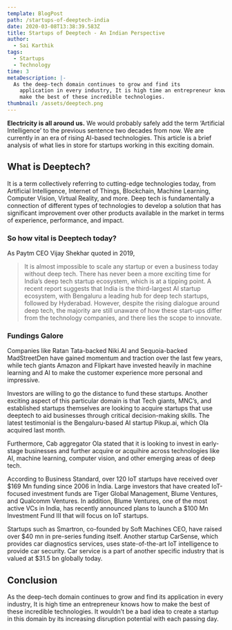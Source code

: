 ```yaml
---
template: BlogPost
path: /startups-of-deeptech-india
date: 2020-03-08T13:38:39.583Z
title: Startups of Deeptech - An Indian Perspective
author:
  - Sai Karthik
tags:
  - Startups
  - Technology
time: 3
metaDescription: |-
  As the deep-tech domain continues to grow and find its
    application in every industry, It is high time an entrepreneur knows how to
    make the best of these incredible technologies.
thumbnail: /assets/deeptech.png
---
```

<!--StartFragment-->

**Electricity is all around us.** We would probably safely add the term ‘Artificial Intelligence’ to the previous sentence two decades from now. We are currently in an era of rising AI-based technologies. This article is a brief analysis of what lies in store for startups working in this exciting domain.

## What is Deeptech?

It is a term collectively referring to cutting-edge technologies today, from Artificial Intelligence, Internet of Things, Blockchain, Machine Learning, Computer Vision, Virtual Reality, and more. Deep tech is fundamentally a connection of different types of technologies to develop a solution that has significant improvement over other products available in the market in terms of experience, performance, and impact.

### So how vital is Deeptech today? 

As Paytm CEO Vijay Shekhar quoted in 2019, 

> It is almost impossible to scale any startup or even a business today without deep tech. 
> There has never been a more exciting time for India’s deep tech startup ecosystem, which is at a tipping point. A recent report suggests that India is the third-largest AI startup ecosystem, with Bengaluru a leading hub for deep tech startups, followed by Hyderabad. However, despite the rising dialogue around deep tech, the majority are still unaware of how these start-ups differ from the technology companies, and there lies the scope to innovate.

### Fundings Galore

Companies like Ratan Tata-backed Niki.AI and Sequoia-backed MadStreetDen have gained momentum and traction over the last few years, while tech giants Amazon and Flipkart have invested heavily in machine learning and AI to make the customer experience more personal and impressive.

Investors are willing to go the distance to fund these startups. Another exciting aspect of this particular domain is that Tech giants, MNC’s, and established startups themselves are looking to acquire startups that use deeptech to aid businesses through critical decision-making skills. The latest testimonial is the Bengaluru-based AI startup Pikup.ai, which Ola acquired last month. 

Furthermore, Cab aggregator Ola stated that it is looking to invest in early-stage businesses and further acquire or acquihire across technologies like AI, machine learning, computer vision, and other emerging areas of deep tech.

According to Business Standard, over 120 IoT startups have received over $169 Mn funding since 2006 in India. Large investors that have created IoT-focused investment funds are Tiger Global Management, Blume Ventures, and Qualcomm Ventures. In addition, Blume Ventures, one of the most active VCs in India, has recently announced plans to launch a $100 Mn Investment Fund III that will focus on IoT startups.

Startups such as Smartron, co-founded by Soft Machines CEO, have raised over $40 mn in pre-series funding itself. Another startup CarSense, which provides car diagnostics services, uses state-of-the-art IoT intelligence to provide car security. Car service is a part of another specific industry that is valued at $31.5 bn globally today.

## Conclusion

As the deep-tech domain continues to grow and find its application in every industry, It is high time an entrepreneur knows how to make the best of these incredible technologies. It wouldn’t be a bad idea to create a startup in this domain by its increasing disruption potential with each passing day.

<!--EndFragment-->